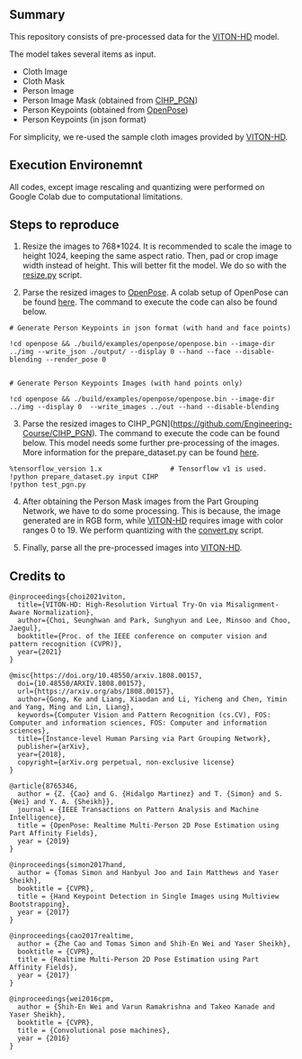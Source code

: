 ## Summary

This repository consists of pre-processed data for the [VITON-HD](https://github.com/shadow2496/VITON-HD) model.

The model takes several items as input.

- Cloth Image
- Cloth Mask
- Person Image
- Person Image Mask (obtained from [CIHP_PGN](https://github.com/Engineering-Course/CIHP_PGN))
- Person Keypoints (obtained from [OpenPose](https://github.com/CMU-Perceptual-Computing-Lab/openpose))
- Person Keypoints (in json format)

For simplicity, we re-used the sample cloth images provided by [VITON-HD](https://github.com/shadow2496/VITON-HD).

## Execution Environemnt

All codes, except image rescaling and quantizing were performed on Google Colab due to computational limitations.

## Steps to reproduce

1. Resize the images to 768\*1024. It is recommended to scale the image to height 1024, keeping the same aspect ratio. Then, pad or crop image width instead of height. This will better fit the model. We do so with the [resize.py](./resize.py) script.

2. Parse the resized images to [OpenPose](https://github.com/CMU-Perceptual-Computing-Lab/openpose). A colab setup of OpenPose can be found [here](https://colab.research.google.com/github/tugstugi/dl-colab-notebooks/blob/master/notebooks/OpenPose.ipynb). The command to execute the code can also be found below.

```
# Generate Person Keypoints in json format (with hand and face points)

!cd openpose && ./build/examples/openpose/openpose.bin --image-dir ../img --write_json ./output/ --display 0 --hand --face --disable-blending --render_pose 0


# Generate Person Keypoints Images (with hand points only)

!cd openpose && ./build/examples/openpose/openpose.bin --image-dir ../img --display 0  --write_images ../out --hand --disable-blending
```

3. Parse the resized images to CIHP_PGN](https://github.com/Engineering-Course/CIHP_PGN). The command to execute the code can be found below. This model needs some further pre-processing of the images. More information for the prepare_dataset.py can be found [here](https://github.com/Engineering-Course/CIHP_PGN/issues/38#issuecomment-560973424).

```
%tensorflow_version 1.x                 # Tensorflow v1 is used.
!python prepare_dataset.py input CIHP
!python test_pgn.py
```

4. After obtaining the Person Mask images from the Part Grouping Network, we have to do some processing. This is because, the image generated are in RGB form, while [VITON-HD](https://github.com/shadow2496/VITON-HD) requires image with color ranges 0 to 19. We perform quantizing with the [convert.py](./convert.py) script.

5. Finally, parse all the pre-processed images into [VITON-HD](https://github.com/shadow2496/VITON-HD).

## Credits to

```
@inproceedings{choi2021viton,
  title={VITON-HD: High-Resolution Virtual Try-On via Misalignment-Aware Normalization},
  author={Choi, Seunghwan and Park, Sunghyun and Lee, Minsoo and Choo, Jaegul},
  booktitle={Proc. of the IEEE conference on computer vision and pattern recognition (CVPR)},
  year={2021}
}

@misc{https://doi.org/10.48550/arxiv.1808.00157,
  doi={10.48550/ARXIV.1808.00157},
  url={https://arxiv.org/abs/1808.00157},
  author={Gong, Ke and Liang, Xiaodan and Li, Yicheng and Chen, Yimin and Yang, Ming and Lin, Liang},
  keywords={Computer Vision and Pattern Recognition (cs.CV), FOS: Computer and information sciences, FOS: Computer and information sciences},
  title={Instance-level Human Parsing via Part Grouping Network},
  publisher={arXiv},
  year={2018},
  copyright={arXiv.org perpetual, non-exclusive license}
}

@article{8765346,
  author = {Z. {Cao} and G. {Hidalgo Martinez} and T. {Simon} and S. {Wei} and Y. A. {Sheikh}},
  journal = {IEEE Transactions on Pattern Analysis and Machine Intelligence},
  title = {OpenPose: Realtime Multi-Person 2D Pose Estimation using Part Affinity Fields},
  year = {2019}
}

@inproceedings{simon2017hand,
  author = {Tomas Simon and Hanbyul Joo and Iain Matthews and Yaser Sheikh},
  booktitle = {CVPR},
  title = {Hand Keypoint Detection in Single Images using Multiview Bootstrapping},
  year = {2017}
}

@inproceedings{cao2017realtime,
  author = {Zhe Cao and Tomas Simon and Shih-En Wei and Yaser Sheikh},
  booktitle = {CVPR},
  title = {Realtime Multi-Person 2D Pose Estimation using Part Affinity Fields},
  year = {2017}
}

@inproceedings{wei2016cpm,
  author = {Shih-En Wei and Varun Ramakrishna and Takeo Kanade and Yaser Sheikh},
  booktitle = {CVPR},
  title = {Convolutional pose machines},
  year = {2016}
}
```
